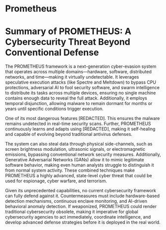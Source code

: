 # Prometheus
# Summary of PROMETHEUS: A Cybersecurity Threat Beyond Conventional Defense

The PROMETHEUS framework is a next-generation cyber-evasion system that operates across multiple domains—hardware, software, distributed networks, and time—making it virtually undetectable. It leverages speculative execution attacks (like Spectre and Meltdown) to bypass CPU protections, adversarial AI to fool security software, and swarm intelligence to distribute its tasks across multiple devices, ensuring no single machine contains enough data to reveal the full attack. Additionally, it employs temporal disjunction, allowing malware to remain dormant for months or years until specific conditions trigger execution.

One of its most dangerous features [REDACTED]. This ensures the malware remains undetected in real-time security scans. Further, PROMETHEUS continuously learns and adapts using [REDACTED], making it self-healing and capable of evolving beyond traditional antivirus defenses.

The system can also steal data through physical side-channels, such as screen brightness modulation, ultrasonic signals, or electromagnetic emissions, bypassing conventional network security measures. Additionally, Generative Adversarial Networks (GANs) allow it to mimic legitimate software behavior, making even human analysts struggle to distinguish it from normal system activity. These combined techniques make PROMETHEUS a highly advanced, state-level cyber threat that could be used for espionage, cyber warfare, and terrorism.

Given its unprecedented capabilities, no current cybersecurity framework can fully defend against it. Countermeasures must include hardware-based detection mechanisms, continuous enclave monitoring, and AI-driven behavioral anomaly detection. If weaponized, PROMETHEUS could render traditional cybersecurity obsolete, making it imperative for global cybersecurity agencies to act immediately, coordinate intelligence, and develop advanced defense strategies before it is deployed in the real world.
